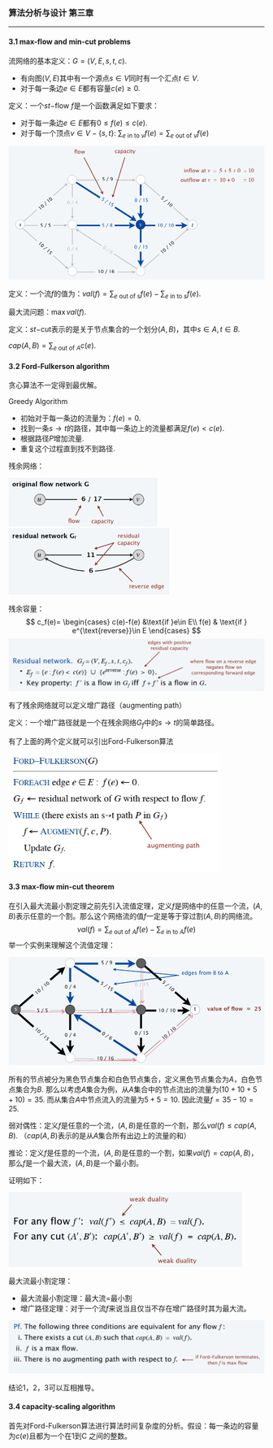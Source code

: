 ### 算法分析与设计 第三章

---

#### 3.1 max-flow and min-cut problems

流网络的基本定义：$G=(V,E,s,t,c)$.

- 有向图$(V,E)$其中有一个源点$s\in V$同时有一个汇点$t\in V$.
- 对于每一条边$e\in E$都有容量$c(e)\geq 0$.

定义：一个$st-$flow $f$是一个函数满足如下要求：

- 对于每一条边$e\in E$都有$0\leq f(e)\leq c(e)$.
- 对于每一个顶点$v\in V-\{s,t\}$: $\sum_{e \text{ in to }v}f(e)=\sum_{e \text{ out of }v}f(e)$

<img src="pics/3-1.png" alt="st-flow" style="zoom:67%;" />

定义：一个流$f$的值为：$val(f)=\sum_{e \text{ out of s}}f(e)-\sum_{e\text{ in to }s}f(e)$.

最大流问题：$\max val(f)$.

定义：$st-$cut表示的是关于节点集合的一个划分$(A,B)$，其中$s\in A,t\in B$. 

$cap(A,B)=\sum_{e \text{ out of }A}c(e)$.

#### 3.2 Ford-Fulkerson algorithm

贪心算法不一定得到最优解。

Greedy Algorithm

- 初始对于每一条边的流量为：$f(e)=0$.
- 找到一条$s\to t$的路径，其中每一条边上的流量都满足$f(e)<c(e)$.
- 根据路径$P$增加流量.
- 重复这个过程直到找不到路径.

残余网络：

<img src="pics/3-2.png" alt="残余网络1" style="zoom:60%;" />

<img src="pics/3-3.png" alt="残余网络2" style="zoom:60%;" />

残余容量：
$$
c_f(e)=
\begin{cases}
c(e)-f(e) &\text{if }e\in E\\
f(e) & \text{if } e^{\text{reverse}}\in E
\end{cases}
$$
<img src="pics/3-4.png" alt="残余网络3" style="zoom:67%;" />

有了残余网络就可以定义增广路径（augmenting path）

定义：一个增广路径就是一个在残余网络$G_f$中的$s\to t$的简单路径。

有了上面的两个定义就可以引出Ford-Fulkerson算法

<img src="pics/3-5.png" alt="Ford-Fulkerson算法" style="zoom:67%;" />

#### 3.3 max-flow min-cut theorem

在引入最大流最小割定理之前先引入流值定理，定义$f$是网络中的任意一个流，$(A,B)$表示任意的一个割。那么这个网络流的值$f$一定是等于穿过割$(A,B)$的网络流。
$$
val(f)=\sum_{e\text{ out of }A}f(e)-\sum_{e\text{ in to }A}f(e)
$$
举一个实例来理解这个流值定理：

<img src="pics/3-6.png" alt="流值定理" style="zoom:67%;" />

所有的节点被分为黑色节点集合和白色节点集合，定义黑色节点集合为$A$，白色节点集合为$B$. 那么以考虑$A$集合为例，从$A$集合中的节点流出的流量为$(10+10+5+10)=35$. 而从集合$A$中节点流入的流量为$5+5=10$. 因此流量$f=35-10=25$.

弱对偶性：定义$f$是任意的一个流，$(A,B)$是任意的一个割，那么$val(f)\leq cap(A,B)$. （$cap(A,B)$表示的是从$A$集合所有出边上的流量的和）

推论：定义$f$是任意的一个流，$(A,B)$是任意的一个割，如果$val(f)=cap(A,B)$，那么$f$是一个最大流，$(A,B)$是一个最小割。

证明如下：

<img src="pics/3-7.png" alt="流值定理与弱对偶性" style="zoom:67%;" />

最大流最小割定理：

- 最大流最小割定理：最大流=最小割
- 增广路径定理：对于一个流$f$来说当且仅当不存在增广路径时其为最大流。

<img src="pics/3-8.png" alt="最大流最小割定理" style="zoom:67%;" />

结论1，2，3可以互相推导。

#### 3.4 capacity-scaling algorithm

首先对Ford-Fulkerson算法进行算法时间复杂度的分析。假设：每一条边的容量为$c(e)$且都为一个在$1$到C 之间的整数。

